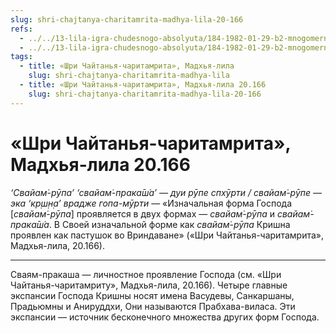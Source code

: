 ```yaml
---
slug: shri-chajtanya-charitamrita-madhya-lila-20-166
refs:
  - ../../13-lila-igra-chudesnogo-absolyuta/184-1982-01-29-b2-mnogomernost-uchastnikov-krishna-lily.md
  - ../../13-lila-igra-chudesnogo-absolyuta/184-1982-01-29-b2-mnogomernost-uchastnikov-krishna-lily.md
tags:
  - title: «Шри Чайтанья-чаритамрита», Мадхья-лила
    slug: shri-chajtanya-charitamrita-madhya-lila
  - title: «Шри Чайтанья-чаритамрита», Мадхья-лила 20.166
    slug: shri-chajtanya-charitamrita-madhya-lila-20-166
---
```


# «Шри Чайтанья-чаритамрита», Мадхья-лила 20.166

*‘Свайам̇-рӯпа’ ‘свайам̇-прака̄ш́а’ — дуи рӯпе спхӯрти / свайам̇-рӯпе — эка ‘кр̣ш̣н̣а’ врадже гопа-мӯрти* — «Изначальная форма Господа [*свайам̇-рӯпа*] проявляется в двух формах — *свайам̇-рӯпа* и *свайам̇-прака̄ш́а*. В Своей изначальной форме как *свайам̇-рӯпа* Кришна проявлен как пастушок во Вриндаване» («Шри Чайтанья-чаритамрита», Мадхья-лила, 20.166).

---

Сваям-пракаша — личностное проявление Господа (см. «Шри Чайтанья-чаритамриту», Мадхья-лила, 20.166). Четыре главные экспансии Господа Кришны носят имена Васудевы, Санкаршаны, Прадьюмны и Анируддхи, Они называются Прабхава-виласа. Эти экспансии — источник бесконечного множества других форм Господа.
